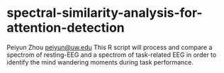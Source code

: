 # spectral-similarity-analysis-for-attention-detection
Peiyun Zhou 
peiyun@uw.edu 
This R script will process and compare a spectrom of resting-EEG and a spectrom of task-related EEG 
in order to identify the mind wandering moments during task performance. 
